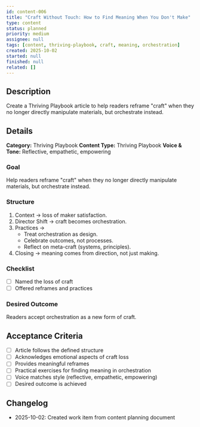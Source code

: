 ```yaml
---
id: content-006
title: "Craft Without Touch: How to Find Meaning When You Don't Make"
type: content
status: planned
priority: medium
assignee: null
tags: [content, thriving-playbook, craft, meaning, orchestration]
created: 2025-10-02
started: null
finished: null
related: []
---
```


## Description

Create a Thriving Playbook article to help readers reframe "craft" when they no longer directly manipulate materials, but orchestrate instead.

## Details

**Category:** Thriving Playbook
**Content Type:** Thriving Playbook
**Voice & Tone:** Reflective, empathetic, empowering

### Goal
Help readers reframe "craft" when they no longer directly manipulate materials, but orchestrate instead.

### Structure
1. Context → loss of maker satisfaction.
2. Director Shift → craft becomes orchestration.
3. Practices →
   - Treat orchestration as design.
   - Celebrate outcomes, not processes.
   - Reflect on meta-craft (systems, principles).
4. Closing → meaning comes from direction, not just making.

### Checklist
- [ ] Named the loss of craft
- [ ] Offered reframes and practices

### Desired Outcome
Readers accept orchestration as a new form of craft.

## Acceptance Criteria

- [ ] Article follows the defined structure
- [ ] Acknowledges emotional aspects of craft loss
- [ ] Provides meaningful reframes
- [ ] Practical exercises for finding meaning in orchestration
- [ ] Voice matches style (reflective, empathetic, empowering)
- [ ] Desired outcome is achieved

## Changelog

- 2025-10-02: Created work item from content planning document
